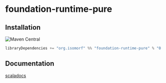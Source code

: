# foundation-runtime-pure

## Installation

![Maven Central](https://img.shields.io/maven-central/v/org.isomorf/foundation-runtime-pure_2.12.svg?style=for-the-badge)

```scala
libraryDependencies += "org.isomorf" %% "foundation-runtime-pure" % "0.5.1"
```

## Documentation

[scaladocs](http://isomorf-org.github.io/scala-foundation-runtime-pure/scaladocs/api/0.5.1/org/isomorf/foundation/runtime/index.html)
